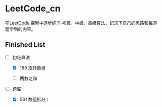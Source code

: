 # LeetCode_cn
在[LeetCode 探索](https://leetcode-cn.com/explore/)中逐步练习 初级，中级，高级算法，记录下自己的思路和每道题学到的内容。

## Finished List

- [ ] 初级算法
	- [x] 189 旋转数组
	- [ ] 两数之和


- [ ] 题库
	- [x] 561 数组拆分 I

